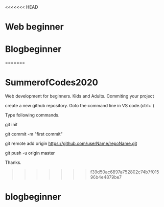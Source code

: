 <<<<<<< HEAD
# Web beginner
# Blogbeginner
=======
# SummerofCodes2020
Web development for beginners. Kids and Adults.
Commiting your project

create a new github repository.
Goto the command line in VS code.(ctrl+`)

Type following commands.

git init

git commit -m "first commit"

git remote add origin https://github.com/userName/repoName.git

git push -u origin master

Thanks.
>>>>>>> f39d50ac6897a752802c74b7f01596b4e4879be7
# blogbeginner
